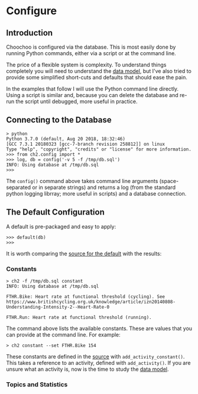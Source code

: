 
# Configure

## Introduction

Choochoo is configured via the database.  This is most easily done by
running Python commands, either via a script or at the command line.

The price of a flexible system is complexity.  To understand things
completely you will need to understand the [data model](data-model),
but I've also tried to provide some simplified short-cuts and defaults
that should ease the pain.

In the examples that follow I will use the Python command line
directly.  Using a script is similar and, because you can delete the
database and re-run the script until debugged, more useful in
practice.

## Connecting to the Database

    > python                               
    Python 3.7.0 (default, Aug 20 2018, 18:32:46)
    [GCC 7.3.1 20180323 [gcc-7-branch revision 258812]] on linux
    Type "help", "copyright", "credits" or "license" for more information.
    >>> from ch2.config import *
    >>> log, db = config('-v 5 -f /tmp/db.sql')
    INFO: Using database at /tmp/db.sql
    >>>

The `config()` command above takes command line arguments
(space-separated or in separate strings) and returns a log (from the
standard python logging librray; more useful in scripts) and a
database connection.

## The Default Configuration

A default is pre-packaged and easy to apply:

    >>> default(db)
    >>>

It is worth comparing the [source for the
default](https://github.com/andrewcooke/choochoo/blob/master/ch2/config/default.py)
with the results:

### Constants

    > ch2 -f /tmp/db.sql constant
    INFO: Using database at /tmp/db.sql

    FTHR.Bike: Heart rate at functional threshold (cycling). See https://www.britishcycling.org.uk/knowledge/article/izn20140808-Understanding-Intensity-2--Heart-Rate-0

    FTHR.Run: Heart rate at functional threshold (running).

The command above lists the available constants.  These are values
that you can provide at the command line.  For example:

    > ch2 constant --set FTHR.Bike 154

These constants are defined in the
[source](https://github.com/andrewcooke/choochoo/blob/master/ch2/config/default.py)
with `add_activity_constant()`.  This takes a reference to an
activity, defined with `add_activity()`.  If you are unsure what an
activity is, now is the time to study the [data model](data-model).

### Topics and Statistics




